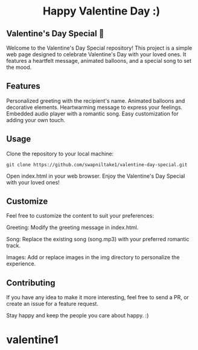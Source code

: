 <h1 align="center">
    Happy Valentine Day :)
</h1>

## Valentine's Day Special 💖
Welcome to the Valentine's Day Special repository! This project is a simple web page designed to celebrate Valentine's Day with your loved ones. It features a heartfelt message, animated balloons, and a special song to set the mood.

## Features
Personalized greeting with the recipient's name.
Animated balloons and decorative elements.
Heartwarming message to express your feelings.
Embedded audio player with a romantic song.
Easy customization for adding your own touch.

## Usage
Clone the repository to your local machine:

`git clone https://github.com/swapniltake1/valentine-day-special.git`

Open index.html in your web browser.
Enjoy the Valentine's Day Special with your loved ones!

## Customize
Feel free to customize the content to suit your preferences:

Greeting: Modify the greeting message in index.html.

Song: Replace the existing song (song.mp3) with your preferred romantic track.

Images: Add or replace images in the img directory to personalize the experience.


## Contributing

If you have any idea to make it more interesting, feel free to send a PR, or create an issue for a feature request.

Stay happy and keep the people you care about happy. :)


# valentine1

